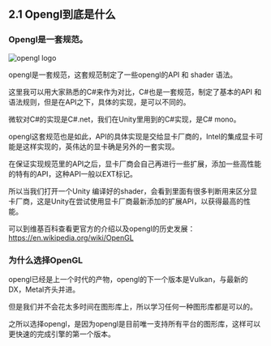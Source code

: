 ## 2.1 Opengl到底是什么

### Opengl是一套规范。

![opengl logo](../../imgs/opengl_dev_env/introduce_opengl/opengl_logo.jpeg)

opengl是一套规范，这套规范制定了一些opengl的API 和 shader 语法。


这里我可以用大家熟悉的C#来作为对比，C#也是一套规范，制定了基本的API 和 语法规则，但是在API之下，具体的实现，是可以不同的。

微软对C#的实现是C#.net，我们在Unity里用到的C#实现，是C# mono。


opengl这套规范也是如此，API的具体实现是交给显卡厂商的，Intel的集成显卡可能是这样实现的，英伟达的显卡确是另外的一套实现。

在保证实现规范里的API之后，显卡厂商会自己再进行一些扩展，添加一些高性能的特有的API，这种API一般以EXT标记。

所以当我们打开一个Unity 编译好的shader，会看到里面有很多判断用来区分显卡厂商，这是Unity在尝试使用显卡厂商最新添加的扩展API，以获得最高的性能。


可以到维基百科查看更官方的介绍以及opengl的历史发展：https://en.wikipedia.org/wiki/OpenGL


### 为什么选择OpenGL

opengl已经是上一个时代的产物，opengl的下一个版本是Vulkan，与最新的DX，Metal齐头并进。

但是我们并不会花太多时间在图形库上，所以学习任何一种图形库都是可以的。

之所以选择opengl，是因为opengl是目前唯一支持所有平台的图形库，这样可以更快速的完成引擎的第一个版本。